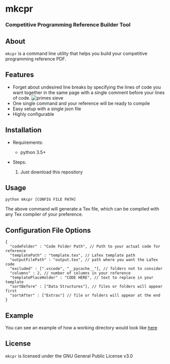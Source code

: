 
# mkcpr
### Competitive Programming Reference Builder Tool

## About
```mkcpr``` is a command line utility that helps you build your competitive programming reference PDF.

## Features

- Forget about undesired line breaks by specifying the lines of code you want together in the same page with a single comment before your lines of code.
 ![primes sieve](https://codeforces.com/8c6d70/primesieve.png)
- One single command and your reference will be ready to compile
- Easy setup with a single json file
- Highly configurable

## Installation

- Requirements:
  - python 3.5+

- Steps:
  1. Just download this repository

## Usage

```shell
python mkcpr [CONFIG FILE PATH]
```
The above command will generate a Tex file, which can be compiled with any Tex compiler of your preference.

## Configuration File Options

```jsonc
{
  "codeFolder" : "Code Folder Path", // Path to your actual code for reference
  "templatePath" : "template.tex", // LaTex template path
  "outputFilePath" : "output.tex", // path where you want the LaTex code
  "excluded" : [".vscode", "__pycache__"], // folders not to consider
  "columns" : 2, // number of columns in your reference
  "templatePlaceHolder" : "CODE HERE", // text to replace in your template
  "sortBefore" : ["Data Structures"], // files or folders will appear first
  "sortAfter" : ["Extras"] // file or folders will appear at the end
}
```

## Example

You can see an example of how a working directory would look like [here](https://github.com/searleser97/Algorithms)

## License

```mkcpr``` is licensed under the GNU General Public License v3.0